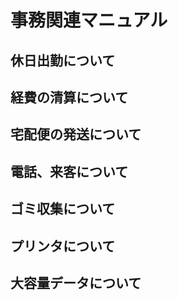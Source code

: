 # 事務関連マニュアル
## 休日出勤について
## 経費の清算について
## 宅配便の発送について
## 電話、来客について
## ゴミ収集について
## プリンタについて
## 大容量データについて